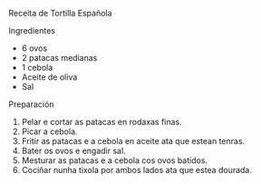 Receita de Tortilla Española

Ingredientes
- 6 ovos
- 2 patacas medianas
- 1 cebola
- Aceite de oliva
- Sal

Preparación
1. Pelar e cortar as patacas en rodaxas finas.
2. Picar a cebola.
3. Fritir as patacas e a cebola en aceite ata que estean tenras.
4. Bater os ovos e engadir sal.
5. Mesturar as patacas e a cebola cos ovos batidos.
6. Cociñar nunha tixola por ambos lados ata que estea dourada.
